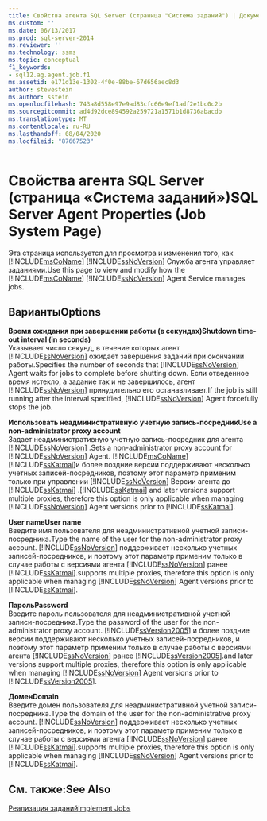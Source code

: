 ```yaml
---
title: Свойства агента SQL Server (страница "Система заданий") | Документация Майкрософт
ms.custom: ''
ms.date: 06/13/2017
ms.prod: sql-server-2014
ms.reviewer: ''
ms.technology: ssms
ms.topic: conceptual
f1_keywords:
- sql12.ag.agent.job.f1
ms.assetid: e171d13e-1302-4f0e-88be-67d656aec8d3
author: stevestein
ms.author: sstein
ms.openlocfilehash: 743a8d558e97e9ad83cfc66e9ef1adf2e1bc0c2b
ms.sourcegitcommit: ad4d92dce894592a259721a1571b1d8736abacdb
ms.translationtype: MT
ms.contentlocale: ru-RU
ms.lasthandoff: 08/04/2020
ms.locfileid: "87667523"
---
```

# <a name="sql-server-agent-properties-job-system-page"></a><span data-ttu-id="41615-102">Свойства агента SQL Server (страница «Система заданий»)</span><span class="sxs-lookup"><span data-stu-id="41615-102">SQL Server Agent Properties (Job System Page)</span></span>
  <span data-ttu-id="41615-103">Эта страница используется для просмотра и изменения того, как [!INCLUDE[msCoName](../../includes/msconame-md.md)] [!INCLUDE[ssNoVersion](../../includes/ssnoversion-md.md)] Служба агента управляет заданиями.</span><span class="sxs-lookup"><span data-stu-id="41615-103">Use this page to view and modify how the [!INCLUDE[msCoName](../../includes/msconame-md.md)] [!INCLUDE[ssNoVersion](../../includes/ssnoversion-md.md)] Agent Service manages jobs.</span></span>  
  
## <a name="options"></a><span data-ttu-id="41615-104">Варианты</span><span class="sxs-lookup"><span data-stu-id="41615-104">Options</span></span>  
 <span data-ttu-id="41615-105">**Время ожидания при завершении работы (в секундах)**</span><span class="sxs-lookup"><span data-stu-id="41615-105">**Shutdown time-out interval (in seconds)**</span></span>  
 <span data-ttu-id="41615-106">Указывает число секунд, в течение которых агент [!INCLUDE[ssNoVersion](../../includes/ssnoversion-md.md)] ожидает завершения заданий при окончании работы.</span><span class="sxs-lookup"><span data-stu-id="41615-106">Specifies the number of seconds that [!INCLUDE[ssNoVersion](../../includes/ssnoversion-md.md)] Agent waits for jobs to complete before shutting down.</span></span> <span data-ttu-id="41615-107">Если отведенное время истекло, а задание так и не завершилось, агент [!INCLUDE[ssNoVersion](../../includes/ssnoversion-md.md)] принудительно его останавливает.</span><span class="sxs-lookup"><span data-stu-id="41615-107">If the job is still running after the interval specified, [!INCLUDE[ssNoVersion](../../includes/ssnoversion-md.md)] Agent forcefully stops the job.</span></span>  
  
 <span data-ttu-id="41615-108">**Использовать неадминистративную учетную запись-посредник**</span><span class="sxs-lookup"><span data-stu-id="41615-108">**Use a non-administrator proxy account**</span></span>  
 <span data-ttu-id="41615-109">Задает неадминистративную учетную запись-посредник для агента [!INCLUDE[ssNoVersion](../../includes/ssnoversion-md.md)] .</span><span class="sxs-lookup"><span data-stu-id="41615-109">Sets a non-administrator proxy account for [!INCLUDE[ssNoVersion](../../includes/ssnoversion-md.md)] Agent.</span></span> [!INCLUDE[msCoName](../../includes/msconame-md.md)]<span data-ttu-id="41615-110">[!INCLUDE[ssKatmai](../../includes/sskatmai-md.md)]и более поздние версии поддерживают несколько учетных записей-посредников, поэтому этот параметр применим только при управлении [!INCLUDE[ssNoVersion](../../includes/ssnoversion-md.md)] Версии агента до [!INCLUDE[ssKatmai](../../includes/sskatmai-md.md)] .</span><span class="sxs-lookup"><span data-stu-id="41615-110">[!INCLUDE[ssKatmai](../../includes/sskatmai-md.md)] and later versions support multiple proxies, therefore this option is only applicable when managing [!INCLUDE[ssNoVersion](../../includes/ssnoversion-md.md)] Agent versions prior to [!INCLUDE[ssKatmai](../../includes/sskatmai-md.md)].</span></span>  
  
 <span data-ttu-id="41615-111">**User name**</span><span class="sxs-lookup"><span data-stu-id="41615-111">**User name**</span></span>  
 <span data-ttu-id="41615-112">Введите имя пользователя для неадминистративной учетной записи-посредника.</span><span class="sxs-lookup"><span data-stu-id="41615-112">Type the name of the user for the non-administrator proxy account.</span></span> [!INCLUDE[ssNoVersion](../../includes/ssnoversion-md.md)] <span data-ttu-id="41615-113">поддерживает несколько учетных записей-посредников, и поэтому этот параметр применим только в случае работы с версиями агента [!INCLUDE[ssNoVersion](../../includes/ssnoversion-md.md)] ранее [!INCLUDE[ssKatmai](../../includes/sskatmai-md.md)].</span><span class="sxs-lookup"><span data-stu-id="41615-113">supports multiple proxies, therefore this option is only applicable when managing [!INCLUDE[ssNoVersion](../../includes/ssnoversion-md.md)] Agent versions prior to [!INCLUDE[ssKatmai](../../includes/sskatmai-md.md)].</span></span>  
  
 <span data-ttu-id="41615-114">**Пароль**</span><span class="sxs-lookup"><span data-stu-id="41615-114">**Password**</span></span>  
 <span data-ttu-id="41615-115">Введите пароль пользователя для неадминистративной учетной записи-посредника.</span><span class="sxs-lookup"><span data-stu-id="41615-115">Type the password of the user for the non-administrator proxy account.</span></span> [!INCLUDE[ssVersion2005](../../includes/ssversion2005-md.md)] <span data-ttu-id="41615-116">и более поздние версии поддерживают несколько учетных записей-посредников, и поэтому этот параметр применим только в случае работы с версиями агента [!INCLUDE[ssNoVersion](../../includes/ssnoversion-md.md)] ранее [!INCLUDE[ssVersion2005](../../includes/ssversion2005-md.md)].</span><span class="sxs-lookup"><span data-stu-id="41615-116">and later versions support multiple proxies, therefore this option is only applicable when managing [!INCLUDE[ssNoVersion](../../includes/ssnoversion-md.md)] Agent versions prior to [!INCLUDE[ssVersion2005](../../includes/ssversion2005-md.md)].</span></span>  
  
 <span data-ttu-id="41615-117">**Домен**</span><span class="sxs-lookup"><span data-stu-id="41615-117">**Domain**</span></span>  
 <span data-ttu-id="41615-118">Введите домен пользователя для неадминистративной учетной записи-посредника.</span><span class="sxs-lookup"><span data-stu-id="41615-118">Type the domain of the user for the non-administrative proxy account.</span></span> [!INCLUDE[ssNoVersion](../../includes/ssnoversion-md.md)] <span data-ttu-id="41615-119">поддерживает несколько учетных записей-посредников, и поэтому этот параметр применим только в случае работы с версиями агента [!INCLUDE[ssNoVersion](../../includes/ssnoversion-md.md)] ранее [!INCLUDE[ssKatmai](../../includes/sskatmai-md.md)].</span><span class="sxs-lookup"><span data-stu-id="41615-119">supports multiple proxies, therefore this option is only applicable when managing [!INCLUDE[ssNoVersion](../../includes/ssnoversion-md.md)] Agent versions prior to [!INCLUDE[ssKatmai](../../includes/sskatmai-md.md)].</span></span>  
  
## <a name="see-also"></a><span data-ttu-id="41615-120">См. также:</span><span class="sxs-lookup"><span data-stu-id="41615-120">See Also</span></span>  
 [<span data-ttu-id="41615-121">Реализация заданий</span><span class="sxs-lookup"><span data-stu-id="41615-121">Implement Jobs</span></span>](implement-jobs.md)  
  
  
